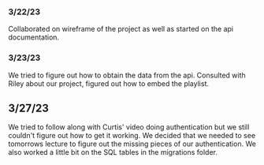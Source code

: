 ### 3/22/23

Collaborated on wireframe of the project as well as started on the api documentation.

### 3/23/23

We tried to figure out how to obtain the data from the api. Consulted with Riley about our project, figured out how to embed the playlist.

## 3/27/23

We tried to follow along with Curtis' video doing authentication but we still couldn't figure out how to get it working. We decided that we needed to see tomorrows lecture to figure out the missing pieces of our authentication. We also worked a little bit on the SQL tables in the migrations folder.
